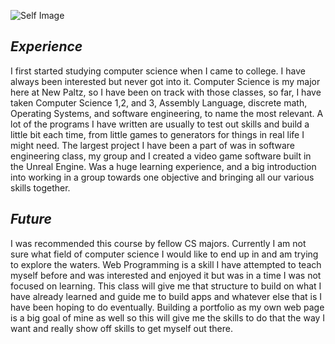 ![Self Image](/Images/JaredFinn.png)

## **_Experience_**
I first started studying computer science when I came to college. I have always been interested but never got into it. 
Computer Science is my major here at New Paltz, so I have been on track with those classes, so far, I have taken 
Computer Science 1,2, and 3, Assembly Language, discrete math, Operating Systems, and software engineering, to name the most relevant. 
A lot of the programs I have written are usually to test out skills and build a little bit each time, from little games to 
generators for things in real life I might need. The largest project I have been a part of was in software engineering class, my group and I 
created a video game software built in the Unreal Engine. Was a huge learning experience, and a big introduction into working in a group 
towards one objective and bringing all our various skills together.

## **_Future_**
I was recommended this course by fellow CS majors. Currently I am not sure what field of computer science I would like to end up in and am trying 
to explore the waters. Web Programming is a skill I have attempted to teach myself before and was interested and enjoyed it but was in a time I was 
not focused on learning. This class will give me that structure to build on what I have already learned and guide me to build apps and whatever else 
that is I have been hoping to do eventually. Building a portfolio as my own web page is a big goal of mine as well so this will give me the skills 
to do that the way I want and really show off skills to get myself out there. 